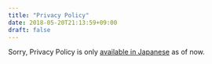 ```yaml
---
title: "Privacy Policy"
date: 2018-05-20T21:13:59+09:00
draft: false
---
```


Sorry, Privacy Policy is only [available in Japanese](/privacy-policy/) as of now.
